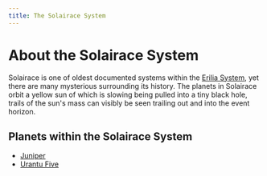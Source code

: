 ```yaml
---
title: The Solairace System
---
```


# About the Solairace System

Solairace is one of oldest documented systems within the [Erilia System](/sector/erilia), yet there are many mysterious surrounding its history. The planets in Solairace orbit a yellow sun of which is slowing being pulled into a tiny black hole, trails of the sun's mass can visibly be seen trailing out and into the event horizon.

## Planets within the Solairace System

- [Juniper](/planet/juniper)
- [Urantu Five](/planet/urantu-five)